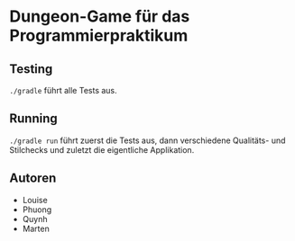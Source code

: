 Dungeon-Game für das Programmierpraktikum
=========================================

Testing
-------

`./gradle` führt alle Tests aus.


Running
-------

`./gradle run` führt zuerst die Tests aus, dann verschiedene Qualitäts- und Stilchecks und zuletzt die eigentliche
Applikation.


Autoren
-------

- Louise
- Phuong
- Quynh
- Marten
